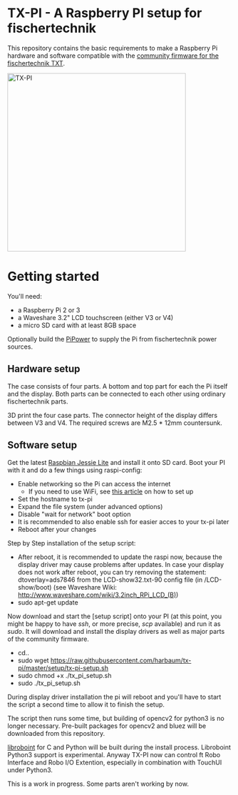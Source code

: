 # TX-PI - A Raspberry PI setup for fischertechnik

This repository contains the basic requirements to make a Raspberry Pi
hardware and software compatible with the [community firmware
for the fischertechnik TXT](http://cfw.ftcommunity.de/).

<img src="https://raw.githubusercontent.com/harbaum/tx-pi/master/images/display32_1.jpg" alt="TX-PI" width="400" style="width: 400px;"/>

# Getting started

You'll need:

  - a Raspberry Pi 2 or 3
  - a Waveshare 3.2" LCD touchscreen (either V3 or V4)
  - a micro SD card with at least 8GB space

Optionally build the [PiPower](https://github.com/harbaum/tx-pi/tree/master/pipower) to supply the Pi from fischertechnik power sources.

## Hardware setup

The case consists of four parts. A bottom and top part for each the
Pi itself and the display. Both parts can be connected to each other
using ordinary fischertechnik parts.

3D print the four case parts. The connector height of the display
differs between V3 and V4. The required screws are M2.5 * 12mm
countersunk.

## Software setup

Get the latest [Raspbian Jessie Lite](https://www.raspberrypi.org/downloads/raspbian/) and install it onto SD card. Boot your PI with it and do a few things using raspi-config:

  - Enable networking so the Pi can access the internet
    - If you need to use WiFi, see [this article](https://thepihut.com/blogs/raspberry-pi-tutorials/83502916-how-to-setup-wifi-on-raspbian-jessie-lite) on how to set up
  - Set the hostname to tx-pi
  - Expand the file system (under advanced options)
  - Disable "wait for network" boot option
  - It is recommended to also enable ssh for easier acces to your tx-pi later
  - Reboot after your changes
    
Step by Step installation of the setup script:
 
  - After reboot, it is recommended to update the raspi now, because the display driver may cause problems after updates. 
  In case your display does not work after reboot, you can try removing the statement: dtoverlay=ads7846 from the LCD-show32.txt-90 config file (in /LCD-show/boot) (see Waveshare Wiki: http://www.waveshare.com/wiki/3.2inch_RPi_LCD_(B))
  - sudo apt-get update
  
  Now download and start the [setup script] onto your PI (at this point, you might be happy to have *ssh*, or more precise, *scp* available) and run it as *sudo*. It will download and install the display drivers as well as major parts of the community firmware.
  - cd..
  - sudo wget https://raw.githubusercontent.com/harbaum/tx-pi/master/setup/tx-pi-setup.sh
  - sudo chmod +x ./tx_pi_setup.sh
  - sudo ./tx_pi_setup.sh

During display driver installation the pi will reboot and you'll have to start
the script a second time to allow it to finish the setup.

The script then runs some time, but building of opencv2 for python3 is no longer necessary. Pre-built packages for opencv2 and bluez will be downloaded from this repository.

[libroboint](https://defiant.homedns.org/~erik/ft/libft/) for C and Python will be built during the install process. Libroboint Python3 support is experimental. Anyway TX-PI now can control ft Robo Interface and Robo I/O Extention, especially in combination with TouchUI under Python3.

This is a work in progress. Some parts aren't working by now.
